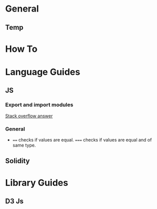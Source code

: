 # General

## Temp


# How To

# Language Guides

## JS

### Export and import modules
[Stack overflow answer](https://stackoverflow.com/questions/33611812/export-const-vs-export-default-in-es6)

### General

- `==` checks if values are equal. `===` checks if values are equal and of same type.

## Solidity

# Library Guides

## D3 Js

